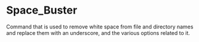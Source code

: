 # Space_Buster
Command that is used to remove white space from file and directory names and replace them with an underscore, and the various options related to it.
